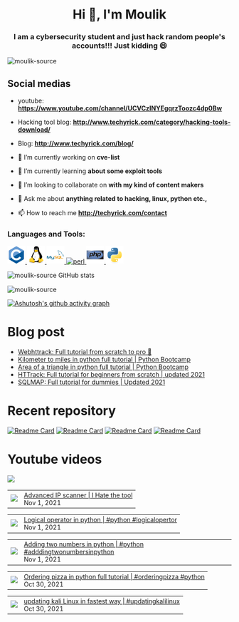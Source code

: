 <h1 align="center">Hi 👋, I'm Moulik</h1>
<h3 align="center">I am a cybersecurity student and just hack random people's accounts!!! Just kidding 😄</h3>

<p align="left"> <img src="https://komarev.com/ghpvc/?username=moulik-source&label=Profile%20views&color=0e75b6&style=flat" alt="moulik-source" /> </p> 

## Social medias
- youtube: **https://www.youtube.com/channel/UCVCzINYEgqrzToozc4dp0Bw**
- Hacking tool blog: **http://www.techyrick.com/category/hacking-tools-download/**
- Blog: **http://www.techyrick.com/blog/**

- 🔭 I’m currently working on **cve-list**

- 🌱 I’m currently learning **about some exploit tools**

- 👯 I’m looking to collaborate on **with my kind of content makers**

- 💬 Ask me about **anything related to hacking, linux, python etc.,**

- 📫 How to reach me **http://techyrick.com/contact**


<h3 align="left">Languages and Tools:</h3>
<p align="left"> <a href="https://www.cprogramming.com/" target="_blank"> <img src="https://raw.githubusercontent.com/devicons/devicon/master/icons/c/c-original.svg" alt="c" width="40" height="40"/> </a> <a href="https://www.linux.org/" target="_blank"> <img src="https://raw.githubusercontent.com/devicons/devicon/master/icons/linux/linux-original.svg" alt="linux" width="40" height="40"/> </a> <a href="https://www.mysql.com/" target="_blank"> <img src="https://raw.githubusercontent.com/devicons/devicon/master/icons/mysql/mysql-original-wordmark.svg" alt="mysql" width="40" height="40"/> </a> <a href="https://www.perl.org/" target="_blank"> <img src="https://api.iconify.design/logos-perl.svg" alt="perl" width="40" height="40"/> </a> <a href="https://www.php.net" target="_blank"> <img src="https://raw.githubusercontent.com/devicons/devicon/master/icons/php/php-original.svg" alt="php" width="40" height="40"/> </a> <a href="https://www.python.org" target="_blank"> <img src="https://raw.githubusercontent.com/devicons/devicon/master/icons/python/python-original.svg" alt="python" width="40" height="40"/> </a> </p>



![moulik-source GitHub stats](https://github-readme-stats.vercel.app/api?username=moulik-source&show_icons=true&theme=vision-friendly-dark)

<p><img align="center" src="https://github-readme-streak-stats.herokuapp.com/?user=moulik-source&theme=vision-friendly-dark" alt="moulik-source" /></p>

[![Ashutosh's github activity graph](https://activity-graph.herokuapp.com/graph?username=moulik-source&bg_color=000000&color=00ff33&line=1e00ff&point=ff0000&area=true&hide_border=true)](https://github.com/ashutosh00710/github-readme-activity-graph)

# Blog post
<!-- BLOG-POST-LIST:START -->
- [Webhttrack: Full tutorial from scratch to pro 💯](https://techyrick.com/webhttrack-full-tutorial/)
- [Kilometer to miles in python full tutorial | Python Bootcamp](https://techyrick.com/kilometer-to-miles-in-python/)
- [Area of a triangle in python full tutorial | Python Bootcamp](https://techyrick.com/area-of-a-triangle-in-python-full-tutorial-python-bootcamp/)
- [HTTrack: Full tutorial for beginners from scratch | updated 2021](https://techyrick.com/httrack-full-tutorial/)
- [SQLMAP: Full tutorial for dummies | Updated 2021](https://techyrick.com/sqlmap-full-tutorial/)
<!-- BLOG-POST-LIST:END -->

# Recent repository 

[![Readme Card](https://github-readme-stats.vercel.app/api/pin/?username=moulik-source&repo=ddos&theme=outrun)](https://github.com/moulik-source/ddos) 
[![Readme Card](https://github-readme-stats.vercel.app/api/pin/?username=moulik-source&repo=port-scan&theme=outrun)](https://github.com/moulik-source/port-scan)
[![Readme Card](https://github-readme-stats.vercel.app/api/pin/?username=moulik-source&repo=webcheck&theme=outrun)](https://github.com/moulik-source/webcheck)
[![Readme Card](https://github-readme-stats.vercel.app/api/pin/?username=moulik-source&repo=social&theme=outrun)](https://github.com/moulik-source/social)

# Youtube videos

[<img src="https://img.shields.io/badge/-Subscribe-red?style=for-the-badge&logo=youtube&logoColor=white"/>](https://www.youtube.com/channel/UCVCzINYEgqrzToozc4dp0Bw?sub_confirmation=1)

<!-- YOUTUBE:START --><table><tr><td><a href="https://www.youtube.com/watch?v=EKl99aOSYjs"><img width="140px" src="https://i.ytimg.com/vi/EKl99aOSYjs/mqdefault.jpg"></a></td>
<td><a href="https://www.youtube.com/watch?v=EKl99aOSYjs">Advanced IP scanner | I Hate the tool</a><br/>Nov 1, 2021</td></tr></table>
<table><tr><td><a href="https://www.youtube.com/watch?v=n-ti1Yz-AaY"><img width="140px" src="https://i.ytimg.com/vi/n-ti1Yz-AaY/mqdefault.jpg"></a></td>
<td><a href="https://www.youtube.com/watch?v=n-ti1Yz-AaY">Logical operator in python | #python #logicalopertor</a><br/>Nov 1, 2021</td></tr></table>
<table><tr><td><a href="https://www.youtube.com/watch?v=fFjJMVCguVE"><img width="140px" src="https://i.ytimg.com/vi/fFjJMVCguVE/mqdefault.jpg"></a></td>
<td><a href="https://www.youtube.com/watch?v=fFjJMVCguVE">Adding two numbers in python | #python #adddingtwonumbersinpython</a><br/>Nov 1, 2021</td></tr></table>
<table><tr><td><a href="https://www.youtube.com/watch?v=TeUaIgofgF0"><img width="140px" src="https://i.ytimg.com/vi/TeUaIgofgF0/mqdefault.jpg"></a></td>
<td><a href="https://www.youtube.com/watch?v=TeUaIgofgF0">Ordering pizza in python full tutorial | #orderingpizza #python</a><br/>Oct 30, 2021</td></tr></table>
<table><tr><td><a href="https://www.youtube.com/watch?v=SwB36FtTq00"><img width="140px" src="https://i.ytimg.com/vi/SwB36FtTq00/mqdefault.jpg"></a></td>
<td><a href="https://www.youtube.com/watch?v=SwB36FtTq00">updating kali Linux in fastest way | #updatingkalilinux</a><br/>Oct 30, 2021</td></tr></table>
<!-- YOUTUBE:END -->

